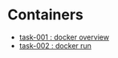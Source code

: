 # Containers


- [task-001 : docker overview](task-001-docker-overview)
- [task-002 : docker run ](task-002-docker-run)
